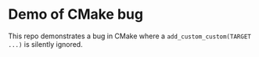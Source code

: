 # Demo of CMake bug

This repo demonstrates a bug in CMake where a ``add_custom_custom(TARGET ...)``
is silently ignored.
